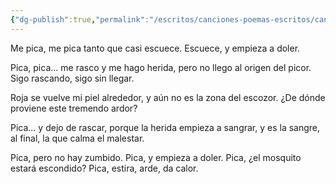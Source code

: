 ```yaml
---
{"dg-publish":true,"permalink":"/escritos/canciones-poemas-escritos/canciones-poemas-escritos/me-pica/"}
---
```



Me pica, me pica tanto que casi escuece.
Escuece, y empieza a doler.

Pica, pica… me rasco
y me hago herida,
pero no llego al origen del picor.
Sigo rascando, sigo sin llegar.

Roja se vuelve mi piel alrededor,
y aún no es la zona del escozor.
¿De dónde proviene este tremendo ardor?

Pica… y dejo de rascar,
porque la herida empieza a sangrar,
y es la sangre, al final,
la que calma el malestar.

Pica, pero no hay zumbido.
Pica, y empieza a doler.
Pica, ¿el mosquito estará escondido?
Pica, estira, arde, da calor.

